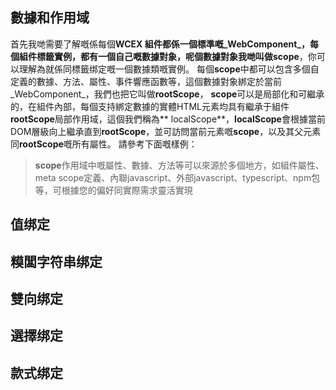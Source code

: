 <!--DESC: {icon:{name:"explore"},id:3} -->



## 數據和作用域
首先我哋需要了解嘅係每個**WCEX **組件都係一個標準嘅_WebComponent_，每個組件標籤實例，都有一個自己嘅數據對象，呢個數據對象我哋叫做**scope**，你可以理解為就係同標籤绑定嘅一個數據類嘅實例。
每個**scope**中都可以包含多個自定義的數據、方法、屬性、事件響應函數等，這個數據對象綁定於當前_WebComponent_，我們也把它叫做**rootScope**， **scope**可以是局部化和可繼承的，在組件內部，每個支持綁定數據的實體HTML元素均具有繼承于組件**rootScope**局部作用域，這個我們稱為** localScope**，**localScope**會根據當前DOM層級向上繼承直到**rootScope**，並可訪問當前元素嘅**scope**，以及其父元素同**rootScope**嘅所有屬性。 請參考下面嘅樣例：

> **scope**作用域中嘅屬性、數據、方法等可以來源於多個地方，如組件屬性、meta scope定義、內聯javascript、外部javascript、typescript、npm包等，可根據您的偏好同實際需求靈活實現

<div><wcex-doc.com-playground files="['ext/app1/index.html','ext/app1/app.html','ext/app1/data.js']"></wcex-doc.com-playground></div>


## 值绑定

## 糢闆字符串绑定

## 雙向绑定

## 選擇绑定

## 款式绑定

